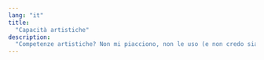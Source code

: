 ```yaml
---
lang: "it"
title:
  "Capacità artistiche"
description:
  "Competenze artistiche? Non mi piacciono, non le uso (e non credo siano utili), ma se vuoi..."
---
```

